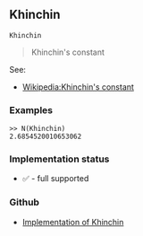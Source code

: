 ## Khinchin

```
Khinchin
```

> Khinchin's constant
  
See:
* [Wikipedia:Khinchin's constant](http://en.wikipedia.org/wiki/Khinchin%27s_constant)

### Examples 

```
>> N(Khinchin)
2.6854520010653062
```






### Implementation status

* &#x2705; - full supported

### Github

* [Implementation of Khinchin](https://github.com/axkr/symja_android_library/blob/master/symja_android_library/matheclipse-core/src/main/java/org/matheclipse/core/builtin/ConstantDefinitions.java#L1327) 
